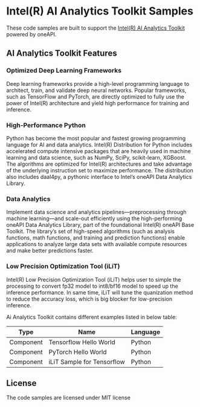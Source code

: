 # Intel(R) AI Analytics Toolkit Samples
These code samples are built to support the [Intel(R) AI Analytics Toolkit](https://software.intel.com/en-us/oneapi/ai-kit) powered by oneAPI.


## AI Analytics Toolkit Features
### Optimized Deep Learning Frameworks
Deep learning frameworks provide a high-level programming language to architect, train, and validate deep neural networks. Popular frameworks, such as TensorFlow and PyTorch, are directly optimized to fully use the power of Intel(R) architecture and yield high performance for training and inference.
 

### High-Performance Python
Python has become the most popular and fastest growing programming language for AI and data analytics. Intel(R) Distribution for Python includes accelerated compute intensive packages that are heavily used in machine learning and data science, such as NumPy, SciPy, scikit-learn, XGBoost. The algorithms are optimized for Intel(R) architectures and take advantage of the underlying instruction set to maximize performance. The distribution also includes daal4py, a pythonic interface to Intel’s oneAPI Data Analytics Library.
 

### Data Analytics
Implement data science and analytics pipelines—preprocessing through machine learning—and scale-out efficiently using the high-performing oneAPI Data Analytics Library, part of the foundational Intel(R) oneAPI Base Toolkit. The library’s set of high-speed algorithms (such as analysis functions, math functions, and training and prediction functions) enable applications to analyze large data sets with available compute resources and make better predictions faster.

### Low Precision Optimization Tool (iLiT)
Intel(R) Low Precision Optimization Tool (iLiT) helps user to simple the processing to convert fp32 model to int8/bf16 model to speed up the inference performance. In same time, iLiT will tune the quanization method to reduce the accuracy loss, which is big blocker for low-precision inference.

Ai Analytics Toolkit contains different examples listed in below table:

| Type      | Name                                                         | Language |
| --------- | ------------------------------------------------------------ | ----------- |
| Component | Tensorflow Hello World                                       | Python      |
| Component | PyTorch Hello World                                          | Python      |
| Component | iLiT Sample for Tensorflow                                   | Python      |

## 


## License  
The code samples are licensed under MIT license  




